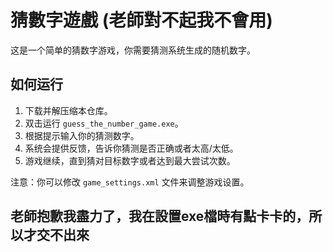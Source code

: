 # 猜數字遊戲 (老師對不起我不會用)

这是一个简单的猜数字游戏，你需要猜测系统生成的随机数字。

## 如何运行

1. 下载并解压缩本仓库。
2. 双击运行 `guess_the_number_game.exe`。
3. 根据提示输入你的猜测数字。
4. 系统会提供反馈，告诉你猜测是否正确或者太高/太低。
5. 游戏继续，直到猜对目标数字或者达到最大尝试次数。

注意：你可以修改 `game_settings.xml` 文件来调整游戏设置。

## 老師抱歉我盡力了，我在設置exe檔時有點卡卡的，所以才交不出來
